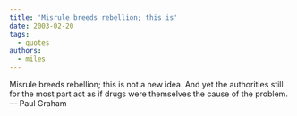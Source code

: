 ```yaml
---
title: 'Misrule breeds rebellion; this is'
date: 2003-02-20
tags:
  - quotes
authors:
  - miles
---
```


Misrule breeds rebellion; this is not a new idea. And yet the authorities still for the most part act as if drugs were themselves the cause of the problem.
— Paul Graham
